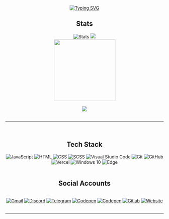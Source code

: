 <div align="center" class="readmePage">
	<div class="introText">
		<a href="https://git.io/typing-svg">
			<img src="https://readme-typing-svg.demolab.com?font=Bungee&size=24&pause=500&color=FFFFFF&random=false&width=435&height=50&center=true&vCenter=true&lines=Hi+there!+I'm+Kanan.;I'm+Front-End+Developer." alt="Typing SVG" />
		</a>
	</div>
	<div align="center" class="githubStats">
		<h2>Stats</h2>
    	<img src="https://github-profile-summary-cards.vercel.app/api/cards/stats?username=kanansnote&theme=maroongold" alt="Stats">
    	<img src="https://github-profile-summary-cards.vercel.app/api/cards/repos-per-language?username=kanansnote&theme=maroongold">
		<br>
		<img src="https://github-profile-summary-cards.vercel.app/api/cards/profile-details?username=kanansnote&theme=maroongold" height="195"><br><br>
		<img src="https://visitcount.itsvg.in/api?id=kanansnote&label=Profile%20Views&color=2&icon=8&pretty=false"><br><br>
		<hr>
	</div>
	<div class="techStack"><br>
		<h2>Tech Stack</h2>
		<img alt="JavaScript" src="https://img.shields.io/badge/JavaScript%20-%23323330.svg?&style=flat&logo=javascript&logoColor=%23F7DF1E"/>
		<img alt="HTML" src="https://img.shields.io/badge/HTML%20-%23E34F26.svg?&style=flat&logo=html5&logoColor=white"/>
		<img alt="CSS" src="https://img.shields.io/badge/CSS%20-%231572B6.svg?&style=flat&logo=css3&logoColor=white"/>
		<img alt="SCSS" src="https://img.shields.io/badge/SCSS-hotpink.svg?style=flat&logo=SASS&logoColor=white"/>
		<img alt="Visual Studio Code" src="https://img.shields.io/badge/Visual%20Studio%20Code-0078d7.svg?style=flat&logo=visual-studio-code&logoColor=white"/>
		<img alt="Git" src="https://img.shields.io/badge/Git-%23F05033.svg?style=flat&logo=git&logoColor=white"/>
		<img alt="GitHub" src="https://img.shields.io/badge/GitHub-%23121011.svg?style=flat&logo=github&logoColor=white"/>
		<img alt="Vercel" src="https://img.shields.io/badge/Vercel-%23000000.svg?style=flat&logo=vercel&logoColor=white">
		<img alt="Windows 10" src="https://img.shields.io/badge/Windows_10-0078D6?style=flat&logo=windows&logoColor=white"/>
		<img alt="Edge" src="https://img.shields.io/badge/Edge-0078D7?style=flat&logo=Microsoft-Edge&logoColor=white"/><br><br>
	</div>
	<div class="contactDetails">
		<h2>Social Accounts</h2>
		<br>
		<a href="mailto:kanansnote@gmail.com">
        	<img src="https://img.shields.io/badge/Gmail-D14836?style=flat&logo=gmail&logoColor=white" alt="Gmail"></a>
		<a href="https://discord.com/users/kanansnote">
        	<img src="https://img.shields.io/badge/Discord-%235865F2.svg?style=flat&logo=discord&logoColor=white" alt="Discord"></a>
    	<a href="https://t.me/kanansnote">
        	<img src="https://img.shields.io/badge/Telegram-2CA5E0?style=flat&logo=telegram&logoColor=white" alt="Telegram"></a>	
    	<a href="https://www.linkedin.com/in/kanannuruyev">
        	<img src="https://img.shields.io/badge/LinkedIn-%230077B5.svg?style=flat&logo=linkedin&logoColor=white" alt="Codepen"></a>
    	<a href="https://codepen.io/kanansnote">
        	<img src="https://img.shields.io/badge/Codepen-000000?style=flat&logo=codepen&logoColor=white" alt="Codepen"></a>
    	<a href="https://gitlab.com/kanansnote">
        	<img src="https://img.shields.io/badge/Gitlab-%23181717.svg?style=flat&logo=gitlab&logoColor=white" alt="Gitlab"></a>
    	<a href="https://kanansnote.vercel.app/">
        	<img src="https://img.shields.io/badge/Website-97781a" alt="Website"></a>
	</div>
	<br>
	<hr>
</div>
